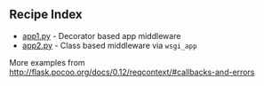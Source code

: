 ## Recipe Index

- [app1.py](app1.py) - Decorator based app middleware
- [app2.py](app2.py) - Class based middleware via `wsgi_app`

More examples from http://flask.pocoo.org/docs/0.12/reqcontext/#callbacks-and-errors
